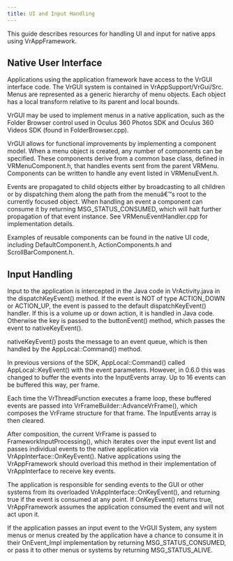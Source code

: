 ```yaml
---
title: UI and Input Handling
---
```

This guide describes resources for handling UI and input for native apps using VrAppFramework.

## Native User Interface

Applications using the application framework have access to the VrGUI interface code. The VrGUI system is contained in VrAppSupport/VrGui/Src. Menus are represented as a generic hierarchy of menu objects. Each object has a local transform relative to its parent and local bounds.

VrGUI may be used to implement menus in a native application, such as the Folder Browser control used in Oculus 360 Photos SDK and Oculus 360 Videos SDK (found in FolderBrowser.cpp).

VrGUI allows for functional improvements by implementing a component model. When a menu object is created, any number of components can be specified. These components derive from a common base class, defined in VRMenuComponent.h, that handles events sent from the parent VRMenu. Components can be written to handle any event listed in VRMenuEvent.h.

Events are propagated to child objects either by broadcasting to all children or by dispatching them along the path from the menuâ€™s root to the currently focused object. When handling an event a component can consume it by returning MSG\_STATUS\_CONSUMED, which will halt further propagation of that event instance. See VRMenuEventHandler.cpp for implementation details.

Examples of reusable components can be found in the native UI code, including DefaultComponent.h, ActionComponents.h and ScrollBarComponent.h.

## Input Handling

Input to the application is intercepted in the Java code in VrActivity.java in the dispatchKeyEvent() method. If the event is NOT of type ACTION\_DOWN or ACTION\_UP, the event is passed to the default dispatchKeyEvent() handler. If this is a volume up or down action, it is handled in Java code. Otherwise the key is passed to the buttonEvent() method, which passes the event to nativeKeyEvent().

nativeKeyEvent() posts the message to an event queue, which is then handled by the AppLocal::Command() method. 

In previous versions of the SDK, AppLocal::Command() called AppLocal::KeyEvent() with the event parameters. However, in 0.6.0 this was changed to buffer the events into the InputEvents array. Up to 16 events can be buffered this way, per frame.

Each time the VrThreadFunction executes a frame loop, these buffered events are passed into VrFrameBuilder::AdvanceVrFrame(), which composes the VrFrame structure for that frame. The InputEvents array is then cleared.

After composition, the current VrFrame is passed to FrameworkInputProcessing(), which iterates over the input event list and passes individual events to the native application via VrAppInterface::OnKeyEvent(). Native applications using the VrAppFramework should overload this method in their implementation of VrAppInterface to receive key events.

The application is responsible for sending events to the GUI or other systems from its overloaded VrAppInterface::OnKeyEvent(), and returning true if the event is consumed at any point. If OnKeyEvent() returns true, VrAppFramework assumes the application consumed the event and will not act upon it.

If the application passes an input event to the VrGUI System, any system menus or menus created by the application have a chance to consume it in their OnEvent\_Impl implementation by returning MSG\_STATUS\_CONSUMED, or pass it to other menus or systems by returning MSG\_STATUS\_ALIVE.

